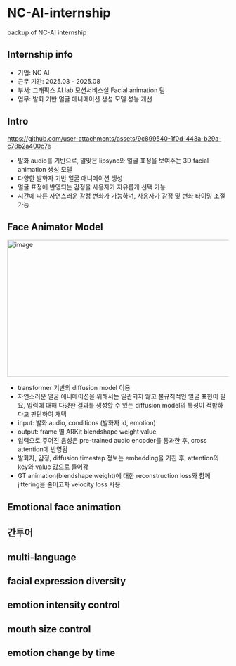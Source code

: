 # NC-AI-internship
backup of NC-AI internship

## Internship info
- 기업: NC AI
- 근무 기간: 2025.03 - 2025.08
- 부서: 그래픽스 AI lab 모션서비스실 Facial animation 팀
- 업무: 발화 기반 얼굴 애니메이션 생성 모델 성능 개선

## Intro

https://github.com/user-attachments/assets/9c899540-1f0d-443a-b29a-c78b2a400c7e

- 발화 audio를 기반으로, 알맞은 lipsync와 얼굴 표정을 보여주는 3D facial animation 생성 모델
- 다양한 발화자 기반 얼굴 애니메이션 생성
- 얼굴 표정에 반영되는 감정을 사용자가 자유롭게 선택 가능
- 시간에 따른 자연스러운 감정 변화가 가능하며, 사용자가 감정 및 변화 타이밍 조절 가능


## Face Animator Model
<img width="755" height="311" alt="image" src="https://github.com/user-attachments/assets/4a8af5ac-68cc-4d37-87d3-c2067ad2cb2e" />

- transformer 기반의 diffusion model 이용
- 자연스러운 얼굴 애니메이션을 위해서는 일관되지 않고 불규칙적인 얼굴 표현이 필요, 입력에 대해 다양한 결과를 생성할 수 있는 diffusion model의 특성이 적합하다고 판단하여 채택
-  input: 발화 audio, conditions (발화자 id, emotion)
-  output: frame 별 ARKit blendshape weight value
-  입력으로 주어진 음성은 pre-trained audio encoder를 통과한 후, cross attention에 반영됨
-  발화자, 감정, diffusion timestep 정보는 embedding을 거친 후, attention의 key와 value 값으로 들어감
-  GT animation(blendshape weight)에 대한 reconstruction loss와 함께 jittering을 줄이고자 velocity loss 사용


## Emotional face animation



## 간투어

## multi-language

## facial expression diversity

## emotion intensity control

## mouth size control

## emotion change by time
